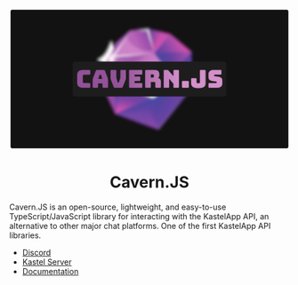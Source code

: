<div align="center">
	<br />
	<p>
		<a href="https://cavern.js.org/"><img src="../.github/banner.png" width="520" alt="cavern.js"/></a>
	</p>
</div>

<h1 align="center">Cavern.JS</h1>

Cavern.JS is an open-source, lightweight, and easy-to-use TypeScript/JavaScript library for interacting with the KastelApp API, an alternative to other major chat platforms. One of the first KastelApp API libraries.

- [Discord]
- [Kastel Server]
- [Documentation]

[Discord]: https://discord.gg/UZAqsNTZWB
[Kastel Server]: https://development.kastelapp.com/invite/sCJuuGsmklppaf9
[Documentation]: https://cavern.js.org/
